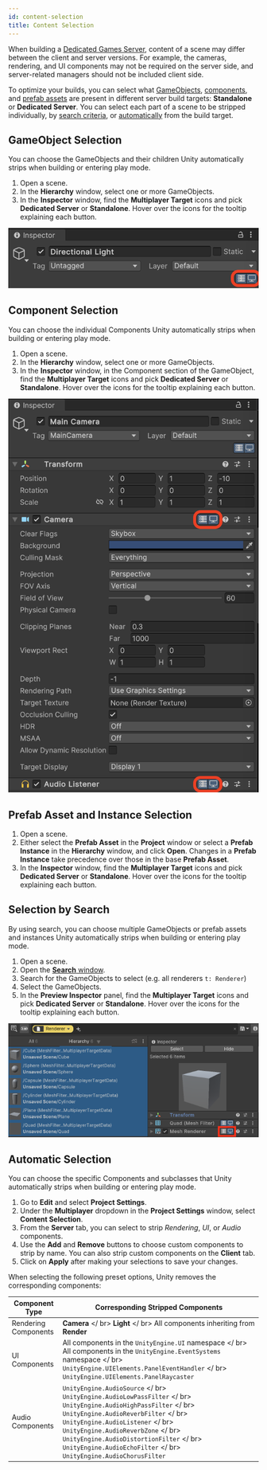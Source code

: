 ```yaml
---
id: content-selection
title: Content Selection
---
```


When building a [Dedicated Games Server](https://docs.unity3d.com/Manual/dedicated-server.html), content of a scene may differ between the client and server versions. For example, the cameras, rendering, and UI components may not be required on the server side, and server-related managers should not be included client side.

To optimize your builds, you can select what [GameObjects](#game-object-selection), [components](#component-selection), and [prefab assets](#prefab-asset-and-instance-selection) are present in different server build targets: **Standalone** or **Dedicated Server**. You can select each part of a scene to be stripped individually, by [search criteria](#selection-by-search), or [automatically](#automatic-selection) from the build target.

## GameObject Selection

You can choose the GameObjects and their children Unity automatically strips when building or entering play mode.

1. Open a scene.
2. In the **Hierarchy** window, select one or more GameObjects.
3. In the **Inspector** window, find the **Multiplayer Target** icons and pick **Dedicated Server** or **Standalone**. Hover over the icons for the tooltip explaining each button.

![Screenshot of the **Multiplayer Target** icons for a GameObject](./../../../static/img/DGS_MultiplayerTargetField.png)

## Component Selection

You can choose the individual Components Unity automatically strips when building or entering play mode.

1. Open a scene.
2. In the **Hierarchy** window, select one or more GameObjects.
3. In the **Inspector** window, in the Component section of the GameObject, find the **Multiplayer Target** icons and pick **Dedicated Server** or **Standalone**. Hover over the icons for the tooltip explaining each button.

![Screenshot of the **Multiplayer Target** icons for a Component within a GameObject](./../../../static/img/DGS_MultiplayerTargetField_Components.png)

## Prefab Asset and Instance Selection

1. Open a scene.
2. Either select the **Prefab Asset** in the **Project** window or select a **Prefab Instance** in the **Hierarchy** window, and click **Open**. Changes in a **Prefab Instance** take precedence over those in the base **Prefab Asset**.
3. In the **Inspector** window, find the **Multiplayer Target** icons and pick **Dedicated Server** or **Standalone**. Hover over the icons for the tooltip explaining each button.

## Selection by Search

By using search, you can choose multiple GameObjects or prefab assets and instances Unity automatically strips when building or entering play mode.

1. Open a scene.
2. Open the [**Search** window](https://docs.unity3d.com/Manual/search-overview.html).
3. Search for the GameObjects to select (e.g. all renderers `t: Renderer`)
4. Select the GameObjects.
5. In the **Preview Inspector** panel, find the **Multiplayer Target** icons and pick **Dedicated Server** or **Standalone**. Hover over the icons for the tooltip explaining each button.

![Screenshot of the **Multiplayer Target** icons in the **Inspector** panel of the **Search** window](./../../../static/img/DGS_MultiplayerTargetField_Search.png)

## Automatic Selection

You can choose the specific Components and subclasses that Unity automatically strips when building or entering play mode.

1. Go to **Edit** and select **Project Settings**.
2. Under the **Multiplayer** dropdown in the **Project Settings** window, select **Content Selection**.
3. From the **Server** tab, you can select to strip *Rendering*, *UI*, or *Audio* components.
4. Use the **Add** and **Remove** buttons to choose custom components to strip by name. You can also strip custom components on the **Client** tab.
5. Click on **Apply** after making your selections to save your changes.

When selecting the following preset options, Unity removes the corresponding components:

| Component Type | Corresponding Stripped Components |
|---|---|
| Rendering Components | **Camera** </ br> **Light** </ br> All components inheriting from **Render** |
| UI Components | All components in the `UnityEngine.UI` namespace </ br> All components in the `UnityEngine.EventSystems` namespace </ br> `UnityEngine.UIElements.PanelEventHandler` </ br> `UnityEngine.UIElements.PanelRaycaster` |
| Audio Components | `UnityEngine.AudioSource` </ br> `UnityEngine.AudioLowPassFilter` </ br> `UnityEngine.AudioHighPassFilter` </ br> `UnityEngine.AudioReverbFilter` </ br> `UnityEngine.AudioListener` </ br> `UnityEngine.AudioReverbZone` </ br> `UnityEngine.AudioDistortionFilter` </ br> `UnityEngine.AudioEchoFilter` </ br> `UnityEngine.AudioChorusFilter` |